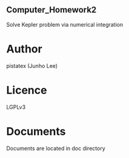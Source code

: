 ## Computer_Homework2
Solve Kepler problem via numerical integration

# Author
pistatex (Junho Lee)

# Licence
LGPLv3

# Documents
Documents are located in doc directory


